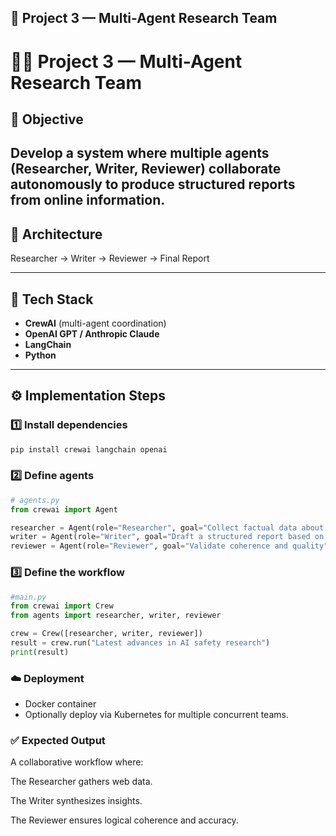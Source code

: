 ## 🧩 Project 3 — Multi-Agent Research Team

# 🧑‍💼 Project 3 — Multi-Agent Research Team

## 🎯 Objective
Develop a system where multiple agents (Researcher, Writer, Reviewer) collaborate autonomously to produce structured reports from online information.
---

## 🧠 Architecture
Researcher → Writer → Reviewer → Final Report

---

## 🧰 Tech Stack
- **CrewAI** (multi-agent coordination)
- **OpenAI GPT / Anthropic Claude**
- **LangChain**
- **Python**

---

## ⚙️ Implementation Steps

### 1️⃣ Install dependencies
```bash
pip install crewai langchain openai
```

### 2️⃣ Define agents

```python
# agents.py
from crewai import Agent

researcher = Agent(role="Researcher", goal="Collect factual data about a topic")
writer = Agent(role="Writer", goal="Draft a structured report based on research")
reviewer = Agent(role="Reviewer", goal="Validate coherence and quality")
```

### 3️⃣ Define the workflow

```python
#main.py
from crewai import Crew
from agents import researcher, writer, reviewer

crew = Crew([researcher, writer, reviewer])
result = crew.run("Latest advances in AI safety research")
print(result)
```

### ☁️ Deployment                    

- Docker container                   
- Optionally deploy via Kubernetes for multiple concurrent teams.                         

### ✅ Expected Output
A collaborative workflow where:

The Researcher gathers web data.

The Writer synthesizes insights.

The Reviewer ensures logical coherence and accuracy.


